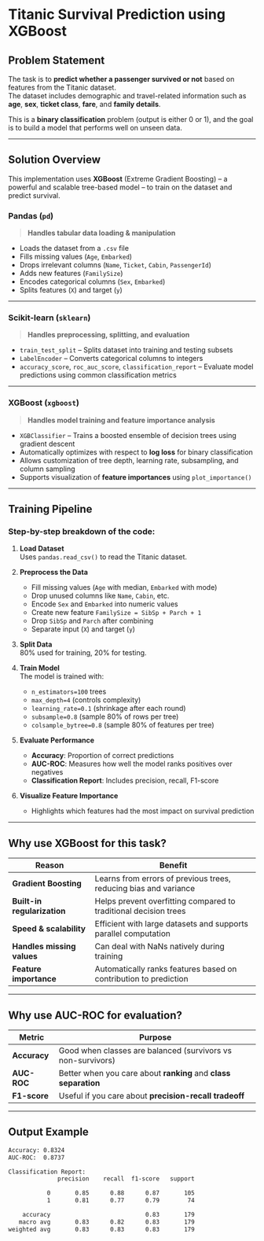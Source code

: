 # Titanic Survival Prediction using XGBoost

## Problem Statement

The task is to **predict whether a passenger survived or not** based on features from the Titanic dataset.  
The dataset includes demographic and travel-related information such as **age**, **sex**, **ticket class**, **fare**, and **family details**.

This is a **binary classification** problem (output is either 0 or 1), and the goal is to build a model that performs well on unseen data.

---

## Solution Overview

This implementation uses **XGBoost** (Extreme Gradient Boosting) – a powerful and scalable tree-based model – to train on the dataset and predict survival.

### **Pandas (`pd`)**

> **Handles tabular data loading & manipulation**

- Loads the dataset from a `.csv` file
- Fills missing values (`Age`, `Embarked`)
- Drops irrelevant columns (`Name`, `Ticket`, `Cabin`, `PassengerId`)
- Adds new features (`FamilySize`)
- Encodes categorical columns (`Sex`, `Embarked`)
- Splits features (`X`) and target (`y`)

---

### **Scikit-learn (`sklearn`)**

> **Handles preprocessing, splitting, and evaluation**

- `train_test_split` – Splits dataset into training and testing subsets
- `LabelEncoder` – Converts categorical columns to integers
- `accuracy_score`, `roc_auc_score`, `classification_report` – Evaluate model predictions using common classification metrics

---

### **XGBoost (`xgboost`)**

> **Handles model training and feature importance analysis**

- `XGBClassifier` – Trains a boosted ensemble of decision trees using gradient descent
- Automatically optimizes with respect to **log loss** for binary classification
- Allows customization of tree depth, learning rate, subsampling, and column sampling
- Supports visualization of **feature importances** using `plot_importance()`

---

## Training Pipeline

### Step-by-step breakdown of the code:

1. **Load Dataset**  
   Uses `pandas.read_csv()` to read the Titanic dataset.

2. **Preprocess the Data**
   - Fill missing values (`Age` with median, `Embarked` with mode)
   - Drop unused columns like `Name`, `Cabin`, etc.
   - Encode `Sex` and `Embarked` into numeric values
   - Create new feature `FamilySize = SibSp + Parch + 1`
   - Drop `SibSp` and `Parch` after combining
   - Separate input (`X`) and target (`y`)

3. **Split Data**  
   80% used for training, 20% for testing.

4. **Train Model**  
   The model is trained with:
   - `n_estimators=100` trees
   - `max_depth=4` (controls complexity)
   - `learning_rate=0.1` (shrinkage after each round)
   - `subsample=0.8` (sample 80% of rows per tree)
   - `colsample_bytree=0.8` (sample 80% of features per tree)

5. **Evaluate Performance**
   - **Accuracy**: Proportion of correct predictions
   - **AUC-ROC**: Measures how well the model ranks positives over negatives
   - **Classification Report**: Includes precision, recall, F1-score

6. **Visualize Feature Importance**
   - Highlights which features had the most impact on survival prediction

---

## Why use **XGBoost** for this task?

| Reason                      | Benefit                                                                                   |
|----------------------------|--------------------------------------------------------------------------------------------|
| **Gradient Boosting**      | Learns from errors of previous trees, reducing bias and variance                          |
| **Built-in regularization**| Helps prevent overfitting compared to traditional decision trees                          |
| **Speed & scalability**    | Efficient with large datasets and supports parallel computation                           |
| **Handles missing values** | Can deal with NaNs natively during training                                               |
| **Feature importance**     | Automatically ranks features based on contribution to prediction                          |

---

## Why use **AUC-ROC** for evaluation?

| Metric       | Purpose                                                                 |
|--------------|-------------------------------------------------------------------------|
| **Accuracy** | Good when classes are balanced (survivors vs non-survivors)            |
| **AUC-ROC**  | Better when you care about **ranking** and **class separation**        |
| **F1-score** | Useful if you care about **precision-recall tradeoff**                 |

---

## Output Example

```bash
Accuracy: 0.8324
AUC-ROC:  0.8737

Classification Report:
              precision    recall  f1-score   support

           0       0.85      0.88      0.87       105
           1       0.81      0.77      0.79        74

    accuracy                           0.83       179
   macro avg       0.83      0.82      0.83       179
weighted avg       0.83      0.83      0.83       179
